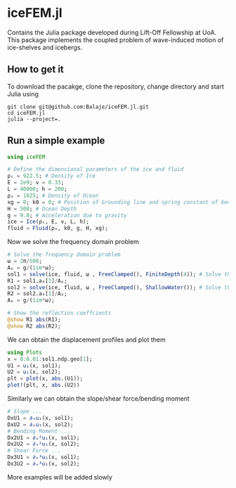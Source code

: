 # iceFEM.jl

Contains the Julia package developed during Lift-Off Fellowship at UoA. This package implements the coupled problem of wave-induced motion of ice-shelves and icebergs. 

## How to get it

To download the pacakge, clone the repository, change directory and start Julia using 

```shell
git clone git@github.com:Balaje/iceFEM.jl.git
cd iceFEM.jl
julia --project=.
```

## Run a simple example

```julia
using iceFEM

# Define the dimensional parameters of the ice and fluid
ρᵢ = 922.5; # Density of Ice
E = 2e9; ν = 0.33;
L = 40000; h = 200;
ρₒ = 1025; # Density of Ocean
xg = 0; k0 = 0; # Position of Grounding line and spring constant of bedrock (0 if not available)
H = 500; # Ocean Depth
g = 9.8; # Acceleration due to gravity
ice = Ice(ρᵢ, E, ν, L, h);
fluid = Fluid(ρₒ, k0, g, H, xg);
```

Now we solve the frequency domain problem

```julia
# Solve the frequency domain problem
ω = 2π/500;
Aₚ = g/(1im*ω);
sol1 = solve(ice, fluid, ω , FreeClamped(), FiniteDepth(4)); # Solve the finite depth problem using 4 modes
R1 = sol1.aₘ[1]/Aₚ;
sol2 = solve(ice, fluid, ω , FreeClamped(), ShallowWater()); # Solve the shallow water problem
R2 = sol2.a₀[1]/Aₚ;
Aₚ = g/(1im*ω);

# Show the reflection coeffcients
@show R1 abs(R1);
@show R2 abs(R2);
```

We can obtain the displacement profiles and plot them
``` julia
using Plots
x = 0:0.01:sol1.ndp.geo[1]; 
U1 = u₁(x, sol1);
U2 = u₁(x, sol2);
plt = plot(x, abs.(U1));
plot!(plt, x, abs.(U2))
```
Similarly we can obtain the slope/shear force/bending moment
``` julia
# Slope ...
DxU1 = ∂ₓu₁(x, sol1);
DxU2 = ∂ₓu₁(x, sol2);
# Bending Moment ...
Dx2U1 = ∂ₓ²u₁(x, sol1);
Dx2U2 = ∂ₓ²u₁(x, sol2);
# Shear Force ...
Dx3U1 = ∂ₓ³u₁(x, sol1);
Dx3U2 = ∂ₓ³u₁(x, sol2);
```

More examples will be added slowly

